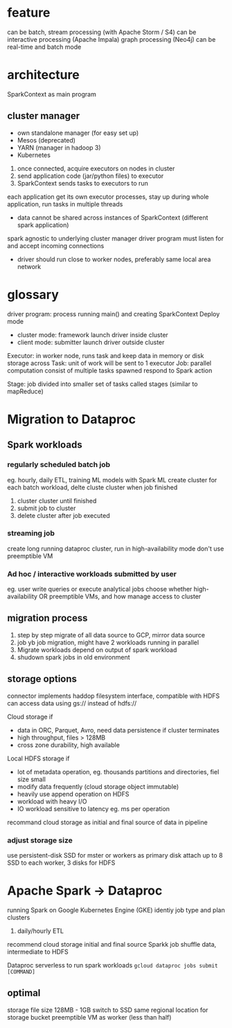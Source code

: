 # feature
can be batch, stream processing (with Apache Storm / S4)
can be interactive processing (Apache Impala)
graph processing (Neo4j)
can be real-time and batch mode

# architecture
SparkContext as main program

## cluster manager
- own standalone manager (for easy set up)
- Mesos (deprecated)
- YARN (manager in hadoop 3)
- Kubernetes

1. once connected, acquire executors on nodes in cluster
2. send application code (jar/python files) to executor
3. SparkContext sends tasks to executors to run 

each application get its own executor processes, stay up during whole application, run tasks in multiple threads
- data cannot be shared across instances of SparkContext (different spark application)

spark agnostic to underlying cluster manager
driver program must listen for and accept incoming connections
- driver should run close to worker nodes, preferably same local area network

# glossary
driver program: process running main() and creating SparkContext
Deploy mode
- cluster mode: framework launch driver inside cluster
- client mode: submitter launch driver outside cluster

Executor: in worker node, runs task and keep data in memory or disk storage across
Task: unit of work will be sent to 1 executor
Job: parallel computation consist of multiple tasks spawned respond to Spark action

Stage: job divided into smaller set of tasks called stages (similar to mapReduce)

# Migration to Dataproc

## Spark workloads
### regularly scheduled batch job
eg. hourly, daily ETL, training ML models with Spark ML
create cluster for each batch workload, delte cluste cluster when job finished

1. cluster cluster until finished
2. submit job to cluster
3. delete cluster after job executed

### streaming job
create long running dataproc cluster, run in high-availability mode
don't use preemptible VM

### Ad hoc / interactive workloads submitted by user
eg. user write queries or execute analytical jobs 
choose whether high-availability OR preemptible VMs, and how manage access to cluster

## migration process
1. step by step migrate of all data source to GCP, mirror data source
2. job yb job migration, might have 2 workloads running in parallel
3. Migrate workloads depend on output of spark workload
4. shudown spark jobs in old environment

## storage options
connector implements haddop filesystem interface, compatible with HDFS
can access data using gs:// instead of hdfs://

Cloud storage if
- data in ORC, Parquet, Avro, need data persistence if cluster terminates
- high throughput, files > 128MB
- cross zone durability, high available

Local HDFS storage if
- lot of metadata operation, eg. thousands partitions and directories, fiel size small
- modify data frequently (cloud storage object immutable)
- heavily use append operation on HDFS
- workload with heavy I/O
- IO workload sensitive to latency eg. ms per operation

recommand cloud storage as initial and final source of data in pipeline

### adjust storage size
use persistent-disk SSD for mster or workers as primary disk
attach up to 8 SSD to each worker, 3 disks for HDFS


# Apache Spark -> Dataproc
running Spark on Google Kubernetes Engine (GKE)
identiy job type and plan clusters
1. daily/hourly ETL

recommend cloud storage initial and final source
Sparkk job shuffle data, intermediate to HDFS

Dataproc serverless to run spark workloads
`gcloud dataproc jobs submit [COMMAND]`

## optimal
storage file size 128MB - 1GB
switch to SSD
same regional location for storage bucket
preemptible VM as worker (less than half)


